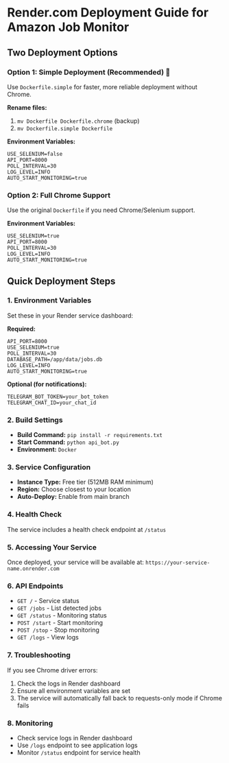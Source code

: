 # Render.com Deployment Guide for Amazon Job Monitor

## Two Deployment Options

### Option 1: Simple Deployment (Recommended) 🚀
Use `Dockerfile.simple` for faster, more reliable deployment without Chrome.

**Rename files:**
1. `mv Dockerfile Dockerfile.chrome` (backup)
2. `mv Dockerfile.simple Dockerfile`

**Environment Variables:**
```
USE_SELENIUM=false
API_PORT=8000
POLL_INTERVAL=30
LOG_LEVEL=INFO
AUTO_START_MONITORING=true
```

### Option 2: Full Chrome Support
Use the original `Dockerfile` if you need Chrome/Selenium support.

**Environment Variables:**
```
USE_SELENIUM=true
API_PORT=8000
POLL_INTERVAL=30
LOG_LEVEL=INFO
AUTO_START_MONITORING=true
```

## Quick Deployment Steps

### 1. Environment Variables
Set these in your Render service dashboard:

**Required:**
```
API_PORT=8000
USE_SELENIUM=true
POLL_INTERVAL=30
DATABASE_PATH=/app/data/jobs.db
LOG_LEVEL=INFO
AUTO_START_MONITORING=true
```

**Optional (for notifications):**
```
TELEGRAM_BOT_TOKEN=your_bot_token
TELEGRAM_CHAT_ID=your_chat_id
```

### 2. Build Settings
- **Build Command:** `pip install -r requirements.txt`
- **Start Command:** `python api_bot.py`
- **Environment:** `Docker`

### 3. Service Configuration
- **Instance Type:** Free tier (512MB RAM minimum)
- **Region:** Choose closest to your location
- **Auto-Deploy:** Enable from main branch

### 4. Health Check
The service includes a health check endpoint at `/status`

### 5. Accessing Your Service
Once deployed, your service will be available at:
`https://your-service-name.onrender.com`

### 6. API Endpoints
- `GET /` - Service status
- `GET /jobs` - List detected jobs
- `GET /status` - Monitoring status
- `POST /start` - Start monitoring
- `POST /stop` - Stop monitoring
- `GET /logs` - View logs

### 7. Troubleshooting
If you see Chrome driver errors:
1. Check the logs in Render dashboard
2. Ensure all environment variables are set
3. The service will automatically fall back to requests-only mode if Chrome fails

### 8. Monitoring
- Check service logs in Render dashboard
- Use `/logs` endpoint to see application logs
- Monitor `/status` endpoint for service health